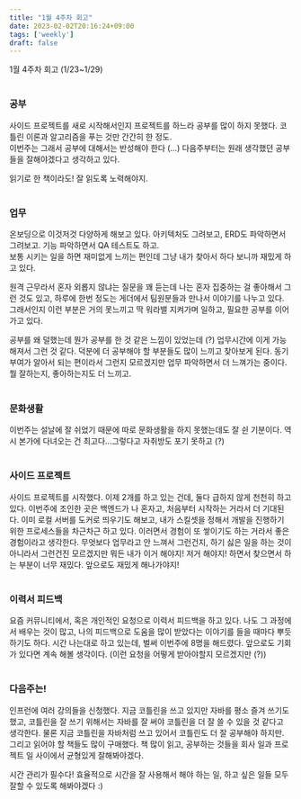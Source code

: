 ```yaml
---
title: "1월 4주차 회고"
date: 2023-02-02T20:16:24+09:00
tags: ['weekly']
draft: false
---
```

1월 4주차 회고 (1/23~1/29)
<!--more--> 

#
### 공부
사이드 프로젝트를 새로 시작해서인지 프로젝트를 하느라 공부를 많이 하지 못했다. 코틀린 이론과 알고리즘을 푸는 것만 간간히 한 정도.  
이번주는 그래서 공부에 대해서는 반성해야 한다 (...) 다음주부터는 원래 생각했던 공부들을 잘해야겠다고 생각하고 있다.  

읽기로 한 책이라도! 잘 읽도록 노력해야지.

#
### 업무
온보딩으로 이것저것 다양하게 해보고 있다. 아키텍처도 그려보고, ERD도 파악하면서 그려보고. 기능 파악하면서 QA 테스트도 하고.  
보통 시키는 일을 하면 재미없게 느끼는 편인데 그냥 내가 찾아서 하다 보니까 재밌게 하고 있다.

원격 근무라서 혼자 외롭지 않냐는 질문을 꽤 듣는데 나는 혼자 집중하는 걸 좋아해서 그런 것도 있고, 하루에 한번 정도는 게더에서 팀원분들과 만나서 이야기를 나누고 있다.
그래서인지 이런 부분은 거의 못느끼고 딱 워라밸 지켜가며 일하고, 필요한 공부를 이어가고 있다.

공부를 왜 덜했는데 뭔가 공부를 한 것 같은 느낌이 있었는데 (?) 업무시간에 이게 가능해져서 그런 것 같다. 덕분에 더 공부해야 할 부분들도 많이 느끼고 찾아보게 된다.
동기 부여가 알아서 되는 편이라서 그런지 모르겠지만 업무 파악하면서 더 느껴가는 중이다. 뭘 잘하는지, 좋아하는지도 더 느끼고.


#
### 문화생활
이번주는 설날에 잘 쉬었기 때문에 따로 문화생활을 하지 못했는데도 잘 쉰 기분이다. 역시 본가에 다녀오는 건 최고다...그렇다고 자취방도 포기 못하고 (?)


#
### 사이드 프로젝트
사이드 프로젝트를 시작했다. 이제 2개를 하고 있는 건데, 둘다 급하지 않게 천천히 하고 있다. 이번주에 조인한 곳은 백엔드가 나 혼자고, 처음부터 시작하는 거라서 더 기대된다.
이미 로컬 서버를 도커로 띄우기도 해보고, 내가 스킬셋을 정해서 개발을 진행하기 위한 프로세스들을 차근차근 하고 있다. 이러면서 경험이 또 쌓이기도 하는 거라서 좋은 경험이라고 생각한다.
무엇보다 업무라고 안 느껴서 그런건지, 하기 싫은 일을 하는 것이 아니라서 그런건진 모르겠지만 뭐든 내가 이거 해야지! 저거 해야지! 하면서 찾으면서 하는 부분이 너무 재밌다.
앞으로도 재밌게 해나가야지!

#
### 이력서 피드백
요즘 커뮤니티에서, 혹은 개인적인 요청으로 이력서 피드백을 하고 있다. 나도 그 과정에서 배우는 것이 많고, 나의 피드백으로 도움을 많이 받았다는 이야기를 들을 때마다 뿌듯하기도 하다.
시간 나는대로 하고 있는데, 벌써 이번주에 8명을 해드렸다. 앞으로도 기회가 있다면 계속 해볼 생각이다. (이런 요청을 어떻게 받아야할지 모르겠지만 (?))

#
### 다음주는!
인프런에 여러 강의들을 신청했다. 지금 코틀린을 쓰고 있지만 자바를 평소 즐겨 쓰기도 했고, 코틀린을 잘 쓰기 위해서는 자바를 잘 써야 코틀린을 더 잘 쓸 수 있을 것 같다고 생각한다.
물론 지금 코틀린을 자바처럼 쓰고 있어서 코틀린도 더 잘 공부해야 하지만. 그리고 읽어야 할 책들도 많이 구매했다. 책 많이 읽고, 공부하는 것들을 회사 일과 프로젝트 일 사이에서 균형있게 잘해봐야겠다.

시간 관리가 필수다! 효율적으로 시간을 잘 사용해서 해야 하는 일, 하고 싶은 일들 모두 잘할 수 있도록 해봐야겠다 :) 